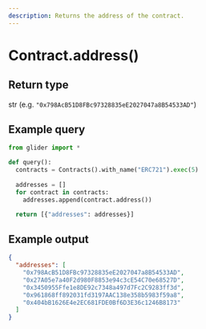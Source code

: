 ```yaml
---
description: Returns the address of the contract.
---
```


# Contract.address()

## Return type

str (e.g. `"0x798AcB51D8FBc97328835eE2027047a8B54533AD"`)

## Example query

```python
from glider import *

def query():
  contracts = Contracts().with_name("ERC721").exec(5)
  
  addresses = []
  for contract in contracts:
    addresses.append(contract.address())

  return [{"addresses": addresses}]
```

## Example output

```json
{
  "addresses": [
    "0x798AcB51D8FBc97328835eE2027047a8B54533AD",
    "0x27A05e7a40F2d980F8853e94c3cE54C70e68527D",
    "0x3450955Ffe1e8DE92c7348a497d7Fc2C9283ff3d",
    "0x961868ff892031fd3197AAC138e358b5983f59a8",
    "0x404bB1626E4e2EC681FDE0Bf6D3E36c1246B8173"
  ]
}
```
